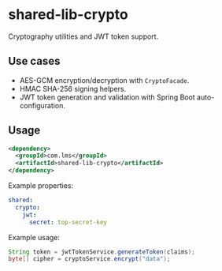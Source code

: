 # shared-lib-crypto

Cryptography utilities and JWT token support.

## Use cases
- AES-GCM encryption/decryption with `CryptoFacade`.
- HMAC SHA-256 signing helpers.
- JWT token generation and validation with Spring Boot auto-configuration.

## Usage
```xml
<dependency>
  <groupId>com.lms</groupId>
  <artifactId>shared-lib-crypto</artifactId>
</dependency>
```

Example properties:

```yaml
shared:
  crypto:
    jwt:
      secret: top-secret-key
```

Example usage:

```java
String token = jwtTokenService.generateToken(claims);
byte[] cipher = cryptoService.encrypt("data");
```
